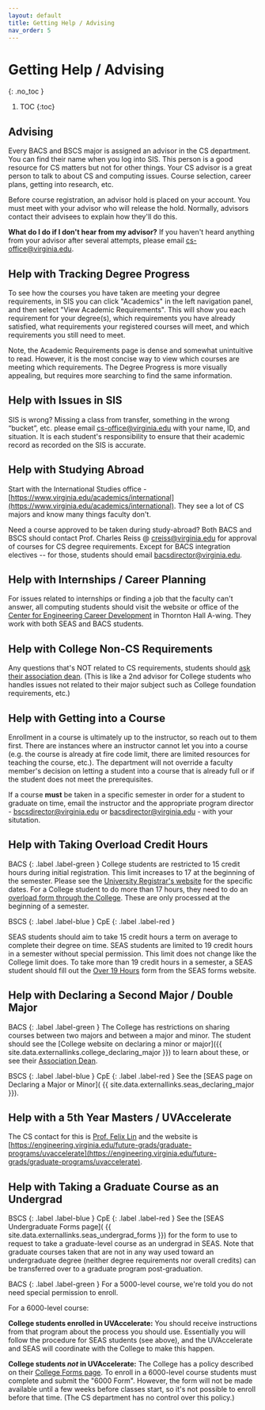 ```yaml
---
layout: default
title: Getting Help / Advising
nav_order: 5
---
```


# Getting Help / Advising
{: .no_toc }

1. TOC
{:toc}

## Advising

Every BACS and BSCS major is assigned an advisor in the CS department. You can find their name when you log into SIS. This person is a good resource for CS matters but not for other things.  Your CS advisor is a great person to talk to about CS and computing issues. Course selection, career plans, getting into research, etc.

Before course registration, an advisor hold is placed on your account. You must meet with your advisor who will release the hold.  Normally, advisors contact their advisees to explain how they'll do this.

__What do I do if I don't hear from my advisor?__  If you haven't heard anything from your advisor after several attempts, please email [cs-office@virginia.edu](mailto:cs-office@virginia.edu).

## Help with Tracking Degree Progress

To see how the courses you have taken are meeting your degree requirements, in SIS you can click "Academics" in the left navigation panel, and then select "View Academic Requirements". This will show you each requirement for your degree(s), which requirements you have already satisfied, what requirements your registered courses will meet, and which requirements you still need to meet.

Note, the Academic Requirements page is dense and somewhat unintuitive to read. However, it is the most concise way to view which courses are meeting which requirements. The Degree Progress is more visually appealing, but requires more searching to find the same information.

## Help with Issues in SIS

SIS is wrong?  Missing a class from transfer, something in the wrong “bucket”, etc.  please email [cs-office@virginia.edu](mailto:cs-office@virginia.edu) with your name, ID, and situation. It is each student's responsibility to ensure that their academic record as recorded on the SIS is accurate.

## Help with Studying Abroad

Start with the International Studies office - [https://www.virginia.edu/academics/international](https://www.virginia.edu/academics/international).  They see a lot of CS majors and know many things faculty don't.

Need a course approved to be taken during study-abroad? Both BACS and BSCS should contact Prof. Charles Reiss @ [creiss@virginia.edu](mailto:creiss@virginia.edu) for approval of courses for CS degree requirements. Except for BACS integration electives -- for those, students should email [bacsdirector@virginia.edu](mailto:bacsdirector@virginia.edu).

## Help with Internships / Career Planning

For issues related to internships or finding a job that the faculty can't answer, all computing students should visit the website or office of the [Center for Engineering Career Development](https://engineering.virginia.edu/about/offices/center-engineering-career-development) in Thornton Hall A-wing.  They work with both SEAS and BACS students.

## Help with College Non-CS Requirements

Any questions that's NOT related to CS requirements, students should [ask their association dean](https://college.as.virginia.edu/association-deans). (This is like a 2nd advisor for College students who handles issues not related to their major subject such as College foundation requirements, etc.)

## Help with Getting into a Course

Enrollment in a course is ultimately up to the instructor, so reach out to them first.  There are instances where an instructor cannot let you into a course (e.g. the course is already at fire code limit, there are limited resources for teaching the course, etc.).  The department will not override a faculty member's decision on letting a student into a course that is already full or if the student does not meet the prerequisites.  

If a course __must__ be taken in a specific semester in order for a student to graduate on time, email the instructor and the appropriate program director - [bscsdirector@virginia.edu](mailto:bscsdirector@virginia.edu) or [bacsdirector@virginia.edu](mailto:bacsdirector@virginia.edu) - with your situtation.

## Help with Taking Overload Credit Hours

BACS
{: .label .label-green }
College students are restricted to 15 credit hours during initial registration.  This limit increases to 17 at the beginning of the semester.  Please see the [University Registrar's website](https://registrar.virginia.edu/enrollment-information) for the specific dates.  For a College student to do more than 17 hours, they need to do an [overload form through the College](https://college.as.virginia.edu/forms).  These are only processed at the beginning of a semester.

BSCS
{: .label .label-blue }
CpE
{: .label .label-red }

SEAS students should aim to take 15 credit hours a term on average to complete their degree on time.  SEAS students are limited to 19 credit hours in a semester without special permission.  This limit does not change like the College limit does.  To take more than 19 credit hours in a semester, a SEAS student should fill out the [Over 19 Hours](https://engineering.virginia.edu/node/48766/) form from the SEAS forms website.

## Help with Declaring a Second Major / Double Major

BACS
{: .label .label-green }
The College has restrictions on sharing courses between two majors and between a major and minor. The student should see the [College website on declaring a minor or major]({{ site.data.externallinks.college_declaring_major }}) to learn about these, or see their [Association Dean](https://college.as.virginia.edu/association-deans).

BSCS
{: .label .label-blue }
CpE
{: .label .label-red }
See the [SEAS page on Declaring a Major or Minor]( {{ site.data.externallinks.seas_declaring_major }}).

## Help with a 5th Year Masters / UVAccelerate

The CS contact for this is [Prof. Felix Lin](mailto:felixlin@virginia.edu) and the website is [https://engineering.virginia.edu/future-grads/graduate-programs/uvaccelerate](https://engineering.virginia.edu/future-grads/graduate-programs/uvaccelerate).

## Help with Taking a Graduate Course as an Undergrad

BSCS
{: .label .label-blue }
CpE
{: .label .label-red }
See the [SEAS Undergraduate Forms page]( {{ site.data.externallinks.seas_undergrad_forms }}) for the form to use to request to take a graduate-level course as an undergrad in SEAS.  Note that graduate courses taken that are not in any way used toward an undergraduate degree (neither degree requirements nor overall credits) can be transferred over to a graduate program post-graduation.

BACS
{: .label .label-green }
For a 5000-level course, we're told you do not need special permission to enroll.

For a 6000-level course:

__College students enrolled in UVAccelerate:__ You should receive instructions from that program about the process you should use.  Essentially you will follow the procedure for SEAS students (see above), and the UVAccelerate and SEAS will coordinate with the College to make this happen.

__College students _not_ in UVAccelerate:__ The College has a policy described on their [College Forms page](https://college.as.virginia.edu/forms). To enroll in a 6000-level course students must complete and submit the "6000 Form".  However, the form will not be made available until a few weeks before classes start, so it's not possible to enroll before that time. (The CS department has no control over this policy.)
